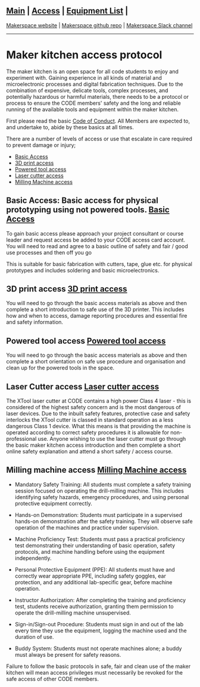 [Main](README.md) | [Access](access.md) | [Equipment List](equipment.md) | 
------------------------
[Makerspace website](https://codeuniversity.github.io/makerspace/) |
[Makerspace github repo](https://github.com/codeuniversity/makerspace/) | [Makerspace Slack channel](https://codeuniversity.slack.com/archives/C011CN2SMFY) 

------------------------

# Maker kitchen access protocol
The maker kitchen is an open space for all code students to enjoy and experiment with. Gaining experience in all kinds of material and microelectronic processes and digital fabrication techniques. Due to the combination of expensive, delicate tools, complex processes, and potentially hazardous or harmful materials, there needs to be a protocol or process to ensure the CODE members' safety and the long and reliable running of the available tools and equipment within the maker kitchen.

First please read the basic [Code of Conduct](code-of-conduct.md). All Members are expected to, and undertake to, abide by these basics at all times.

There are a number of levels of access or use that escalate in care required to prevent damage or injury;

* [Basic Access](basic-access.md)
* [3D print access](3dprinter.md)
* [Powered tool access](powertools.md)
* [Laser cutter access](lasercutter.md)
* [Milling Machine access](milling-machine.md)

## Basic Access: Basic access for physical prototyping using not powered tools. [Basic Access](basic-access.md)

To gain basic access please approach your project consultant or course leader and request access be added to your CODE access card account. 
You will need to read and agree to a basic outline of safety and fair / good use processes and then off you go 

This is suitable for basic fabrication with cutters, tape, glue etc. for physical prototypes and includes soldering and basic microelectronics.

## 3D print access [3D print access](3dprinter.md)
You will need to go through the basic access materials as above and then complete a short introduction to safe use of the 3D printer. This includes how and when to access, damage reporting procedures and essential fire and safety information.

## Powered tool access [Powered tool access](powertools.md)
You will need to go through the basic access materials as above and then complete a short orientation on safe use procedure and organisation and clean up for the powered tools in the space.

## Laser Cutter access [Laser cutter access](lasercutter.md)
The XTool laser cutter at CODE contains a high power Class 4 laser - this is considered of the highest safety concern and is the most dangerous of laser devices. Due to the inbuilt safety features, protective case and safety interlocks the XTool cutter is classed in standard operation as a less dangerous Class 1 device. What this means is that providing the machine is operated according to correct safety procedures it is allowable for non-professional use.
Anyone wishing to use the laser cutter must go through the basic maker kitchen access introduction and then complete a short online safety explanation and attend a short safety / access course. 

## Milling machine access [Milling Machine access](milling-machine.md)

* Mandatory Safety Training:
All students must complete a safety training session focused on operating the drill-milling machine. This includes identifying safety hazards, emergency procedures, and using personal protective equipment correctly.

* Hands-on Demonstration:
Students must participate in a supervised hands-on demonstration after the safety training. They will observe safe operation of the machines and practice under supervision.

* Machine Proficiency Test:
Students must pass a practical proficiency test demonstrating their understanding of basic operation, safety protocols, and machine handling before using the equipment independently.

* Personal Protective Equipment (PPE):
All students must have and correctly wear appropriate PPE, including safety goggles, ear protection, and any additional lab-specific gear, before machine operation.

* Instructor Authorization:
After completing the training and proficiency test, students receive authorization, granting them permission to operate the drill-milling machine unsupervised.

* Sign-in/Sign-out Procedure:
Students must sign in and out of the lab every time they use the equipment, logging the machine used and the duration of use.

* Buddy System:
Students must not operate machines alone; a buddy must always be present for safety reasons.


Failure to follow the basic protocols in safe, fair and clean use of the maker kitchen will mean access privileges must necessarily be revoked for the safe access of other CODE members.
